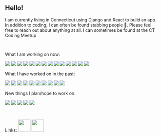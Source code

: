 ## Hello!

I am currently living in Connecticut using Django and React to build an app.  In addition to coding, I can often be found stabbing people 🤺.  Please feel free to reach out about anything at all.  I can sometimes be found at the CT Coding Meetup  

<br/>

What I am working on now:

<img src="https://img.shields.io/badge/Amazon_AWS-FF9900?style=for-the-badge&logo=amazonaws&logoColor=white"> <img src="https://img.shields.io/badge/PostgreSQL-316192?style=for-the-badge&logo=postgresql&logoColor=white"> <img src="https://img.shields.io/badge/Django-092E20?style=for-the-badge&logo=django&logoColor=green"> <img src="https://img.shields.io/badge/Nginx-009639?style=for-the-badge&logo=nginx&logoColor=white"> <img src="https://img.shields.io/badge/React-20232A?style=for-the-badge&logo=react&logoColor=61DAFB"> <img src="https://img.shields.io/badge/Shell_Script-121011?style=for-the-badge&logo=gnu-bash&logoColor=white"> <img src="https://img.shields.io/badge/Stripe-626CD9?style=for-the-badge&logo=Stripe&logoColor=white"> <img src="https://img.shields.io/badge/VSCode-0078D4?style=for-the-badge&logo=visual%20studio%20code&logoColor=white"> <img src="https://img.shields.io/badge/TypeScript-007ACC?style=for-the-badge&logo=typescript&logoColor=white"> <img src="https://img.shields.io/badge/Linux-FCC624?style=for-the-badge&logo=linux&logoColor=black"> <img src="https://img.shields.io/badge/GIT-E44C30?style=for-the-badge&logo=git&logoColor=white"> <img src="https://img.shields.io/badge/Github%20Actions-282a2e?style=for-the-badge&logo=githubactions&logoColor=367cfe"> <img src="https://camo.githubusercontent.com/141552b94a404cccf8299c65dd95b72126380f2a144ea36169f915a8972bc5ca/68747470733a2f2f696d672e736869656c64732e696f2f62616467652f56696d2d3031393733332e7376673f7374796c653d666f722d7468652d6261646765266c6f676f3d56696d266c6f676f436f6c6f723d7768697465"> <img src="https://camo.githubusercontent.com/16526d91eeca81010d2b5ae7da2994764f4689a7d88ef0a804438a9ce4b25850/68747470733a2f2f696d672e736869656c64732e696f2f62616467652f5079746573742d3041394544432e7376673f7374796c653d666f722d7468652d6261646765266c6f676f3d507974657374266c6f676f436f6c6f723d7768697465">


What I have worked on in the past:

<img src="https://img.shields.io/badge/Jupyter-F37626.svg?&style=for-the-badge&logo=Jupyter&logoColor=white"> <img src="https://img.shields.io/badge/OpenCV-27338e?style=for-the-badge&logo=OpenCV&logoColor=white"> <img src="https://img.shields.io/badge/R-276DC3?style=for-the-badge&logo=r&logoColor=white"> <img src="https://img.shields.io/badge/Numpy-777BB4?style=for-the-badge&logo=numpy&logoColor=white"> <img src="https://img.shields.io/badge/Pandas-2C2D72?style=for-the-badge&logo=pandas&logoColor=white"> <img src="https://img.shields.io/badge/scikit_learn-F7931E?style=for-the-badge&logo=scikit-learn&logoColor=white"> <img src="https://img.shields.io/badge/SciPy-654FF0?style=for-the-badge&logo=SciPy&logoColor=white"> <img src="https://img.shields.io/badge/Microsoft_Excel-217346?style=for-the-badge&logo=microsoft-excel&logoColor=white"> <img src="https://img.shields.io/badge/Raspberry%20Pi-A22846?style=for-the-badge&logo=Raspberry%20Pi&logoColor=white"> <img src="https://img.shields.io/badge/Proxmox-E57000?style=for-the-badge&logo=proxmox&logoColor=white">


New things I plan/hope to work on:

<img src="https://img.shields.io/badge/Tailwind_CSS-38B2AC?style=for-the-badge&logo=tailwind-css&logoColor=white"> <img src="https://img.shields.io/badge/Go-00ADD8?style=for-the-badge&logo=go&logoColor=white"> <img src="https://img.shields.io/badge/%3C/%3E%20htmx-3D72D7?style=for-the-badge&logo=mysl&logoColor=white"> <img src="https://img.shields.io/badge/Keras-D00000?style=for-the-badge&logo=Keras&logoColor=white"> <img src="https://img.shields.io/badge/C%2B%2B-00599C?style=for-the-badge&logo=c%2B%2B&logoColor=white">

<br/>

Links:
[<img src="https://cdn.iconscout.com/icon/free/png-64/linkedin-162-498418.png" width="40">](https://www.linkedin.com/in/dionjustin/)
[<img src="https://cdn.iconscout.com/icon/free/png-256/meetup-2752123-2284940.png" width="40">](https://www.meetup.com/central-connecticut-coders/)


<!--
more badges::  https://github.com/alexandresanlim/Badges4-README.md-Profile

Datacamp badge:  https://img.shields.io/badge/Datacamp-05192D?style=for-the-badge&logo=datacamp&logoColor=65FF8F

**justin107d/justin107d** is a ✨ _special_ ✨ repository because its `README.md` (this file) appears on your GitHub profile.

Here are some ideas to get you started:

- 🔭 I’m currently working on ...
- 🌱 I’m currently learning ...
- 👯 I’m looking to collaborate on ...
- 🤔 I’m looking for help with ...
- 💬 Ask me about ...
- 📫 How to reach me: ...
- 😄 Pronouns: ...
- ⚡ Fun fact: ...
-->
